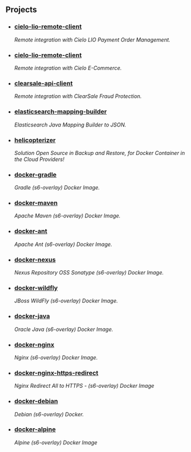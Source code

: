 ## Projects

- ### [cielo-lio-remote-client]
  *Remote integration with Cielo LIO Payment Order Management.*

- ### [cielo-lio-remote-client]
  *Remote integration with Cielo E-Commerce.*

- ### [clearsale-api-client]
  *Remote integration with ClearSale Fraud Protection.*

- ### [elasticsearch-mapping-builder]
  *Elasticsearch Java Mapping Builder to JSON.*
  
- ### [helicopterizer]
  *Solution Open Source in Backup and Restore, for Docker Container in the Cloud Providers!*

- ### [docker-gradle]
  *Gradle (s6-overlay) Docker Image.*

- ### [docker-maven]
  *Apache Maven (s6-overlay) Docker Image.*

- ### [docker-ant]
  *Apache Ant (s6-overlay) Docker Image.*

- ### [docker-nexus]
  *Nexus Repository OSS Sonatype (s6-overlay) Docker Image.*

- ### [docker-wildfly]
  *JBoss WildFly (s6-overlay) Docker Image.*

- ### [docker-java]
  *Oracle Java (s6-overlay) Docker Image.*

- ### [docker-nginx]
  *Nginx (s6-overlay) Docker Image.*

- ### [docker-nginx-https-redirect]
  *Nginx Redirect All to HTTPS - (s6-overlay) Docker Image*

- ### [docker-debian]
  *Debian (s6-overlay) Docker.*

- ### [docker-alpine]
  *Alpine (s6-overlay) Docker Image*


[cielo-lio-remote-client]: https://github.com/frekele/cielo-lio-remote-client
[clearsale-api-client]: https://github.com/frekele/clearsale-api-client
[cielo-ecommerce-client]: https://github.com/frekele/cielo-ecommerce-client
[focusnfe-api-client]: https://github.com/frekele/focusnfe-api-client

[elasticsearch-mapping-builder]: https://github.com/frekele/elasticsearch-mapping-builder
[helicopterizer]: https://github.com/frekele/helicopterizer

[docker-gradle]: https://github.com/frekele/docker-gradle
[docker-maven]: https://github.com/frekele/docker-maven
[docker-ant]: https://github.com/frekele/docker-ant
[docker-nexus]: https://github.com/frekele/docker-nexus
[docker-wildfly]: https://github.com/frekele/docker-wildfly
[docker-java]: https://github.com/frekele/docker-java
[docker-nginx]: https://github.com/frekele/docker-nginx
[docker-nginx-https-redirect]: https://github.com/frekele/docker-nginx-https-redirect
[docker-debian]: https://github.com/frekele/docker-debian
[docker-alpine]: https://github.com/frekele/docker-alpine
